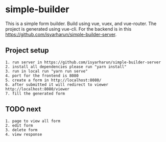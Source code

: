 # simple-builder

This is a simple form builder. Build using vue, vuex, and vue-router. The project is generated using vue-cli. For the backend is in this https://github.com/isyarharun/simple-builder-server.

## Project setup
```
1. run server in https://github.com/isyarharun/simple-builder-server
2. install all dependencies please run "yarn install"
3. run in local run "yarn run serve"
4. port for the frontend is 8080
5. create a form in http://localhost:8080/
6. after submitted it will redirect to viewer http://localhost:8080/viewer
7. fill the generated form

```

## TODO next
```
1. page to view all form
2. edit form
3. delete form
4. view response

```
